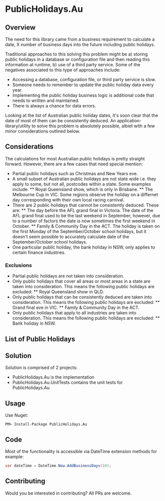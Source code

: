 # PublicHolidays.Au

## Overview

The need for this library came from a business requirement to calculate a date, X number of business days into the future including public holidays.

Traditional approaches to this solving this problem might be a) storing public holidays in a database or configuration file and then reading this information at runtime, b) use of a third party service. Some of the negatives associated to this type of approaches include:
* Accessing a database, configuration file, or third party service is slow.
* Someone needs to remember to update the public holiday data every year.
* Implementing the public holiday business logic is additional code that needs to written and maintained.  
* There is always a chance for data errors.

Looking at the list of Australian public holiday dates, it's soon clear that the date of most of them can be consistently deduced. An application-library/utility to solve this problem is absolutely possible, albiet with a few minor considerations outlined below.

## Considerations

The calculations for most Australian public holidays is pretty straight forward. However, there are a few cases that need special mention:
* Partial public holidays such as Christmas and New Years eve.
* A small subset of Australian public holidays are not state wide i.e. they apply to some, but not all, postcodes within a state. Some examples include:
** Royal Queensland show, which is only in Brisbane.
** The Melbourne Cup in VIC. Some regions observe the holiday on a differnet day corresponding with their own local racing carnival.
* There are 2 public holidays that cannot be consistently deduced. These are:
** The day before the AFL grand final in Victoria. The date of the AFL grand final used to be the last weekend in September, however, due to a number of factors the date is now sometimes the first weekend in October.
** Family & Community Day in the ACT. The holiday is taken on the first Monday of the September/October school holidays, but it doesn't seem possible to accurately calculate date of the September/October school holidays.
* One particular public holiday, the bank holiday in NSW, only applies to certain finance industries.

### Exclusions

* Partial public holidays are not taken into consideration.
* Only public holidays that cover all areas or most areas in a state are taken into consideration. This means the following public holidays are excluded:
** Royal Queensland show in QLD.
* Only public holidays that can be consistently deduced are taken into consideration. This means the following public holidays are excluded:
** Grand final eve in VIC.
** Family & Community Day in the ACT.
* Only public holidays that apply to all industries are taken into consideration. This means the following public holidays are excluded:
** Bank holiday in NSW.

## List of Public Holidays


## Solution
Solution is comprised of 2 projects:
* PublicHolidays.Au is the implementation
* PublicHolidays.Au.UnitTests contains the unit tests for PublicHolidays.Au

## Usage
Use Nuget:
```
PM> Install-Package PublicHolidays.Au
```

## Code
Most of the functionality is accessible via DateTime extension methods for example:
```c#
var dateTime = DateTime.Now.AddBusinessDays(10);
```

## Contributing
Would you be interested in contributing? All PRs are welcome.